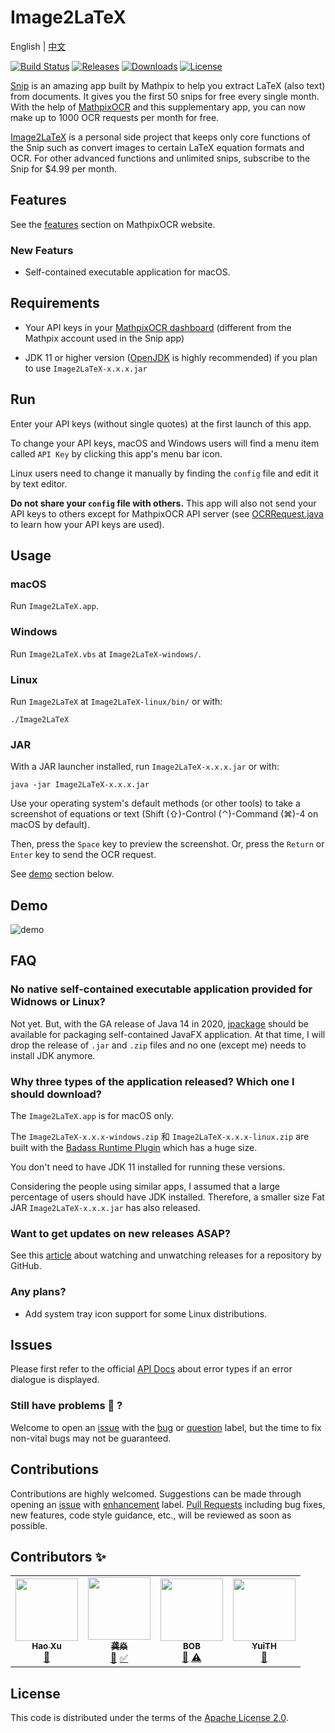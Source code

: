 # Image2LaTeX

English | [中文](https://github.com/blaisewang/img2latex-mathpix/blob/master/README-ZH.md#readme)

[![Build Status](https://travis-ci.com/blaisewang/img2latex-mathpix.svg?branch=master)](https://travis-ci.com/blaisewang/img2latex-mathpix)
[![Releases](https://img.shields.io/github/v/release/blaisewang/img2latex-mathpix?include_prereleases)](https://github.com/blaisewang/img2latex-mathpix/releases)
[![Downloads](https://img.shields.io/github/downloads/blaisewang/img2latex-mathpix/total?color=orange)](https://github.com/blaisewang/img2latex-mathpix/releases)
[![License](https://img.shields.io/github/license/blaisewang/img2latex-mathpix)](https://github.com/blaisewang/img2latex-mathpix/blob/master/LICENSE)

[Snip](https://mathpix.com/) is an amazing app built by Mathpix to help you extract LaTeX (also text) from documents.
It gives you the first 50 snips for free every single month.
With the help of [MathpixOCR](https://mathpix.com/ocr/) and this supplementary app, you can now make up to 1000 OCR requests per month for free.

[Image2LaTeX](https://github.com/blaisewang/img2latex-mathpix/) is a personal side project that keeps only core functions of the Snip such as convert images to certain LaTeX equation formats and OCR.
For other advanced functions and unlimited snips, subscribe to the Snip for $4.99 per month.

## Features

See the [features](https://mathpix.com/ocr#features) section on MathpixOCR website.

### New Featurs

- Self-contained executable application for macOS.

## Requirements

- Your API keys in your [MathpixOCR dashboard](https://dashboard.mathpix.com/) (different from the Mathpix account used in the Snip app)

- JDK 11 or higher version ([OpenJDK](https://openjdk.java.net/) is highly recommended) if you plan to use `Image2LaTeX-x.x.x.jar`

## Run

Enter your API keys (without single quotes) at the first launch of this app.

To change your API keys, macOS and Windows users will find a menu item called `API Key` by clicking this app's menu bar icon.

Linux users need to change it manually by finding the `config` file and edit it by text editor.

**Do not share your `config` file with others.**
This app will also not send your API keys to others except for MathpixOCR API server (see [OCRRequest.java](https://github.com/blaisewang/img2latex-mathpix/blob/master/src/main/java/OCRRequest.java) to learn how your API keys are used).

## Usage

### macOS

Run `Image2LaTeX.app`.

### Windows

Run `Image2LaTeX.vbs` at `Image2LaTeX-windows/`.

### Linux

Run `Image2LaTeX` at `Image2LaTeX-linux/bin/` or with:

```
./Image2LaTeX
```

### JAR

With a JAR launcher installed, run `Image2LaTeX-x.x.x.jar` or with:

```
java -jar Image2LaTeX-x.x.x.jar
```

Use your operating system's default methods (or other tools) to take a screenshot of equations or text (Shift (⇧)-Control (⌃)-Command (⌘)-4 on macOS by default).

Then, press the `Space` key to preview the screenshot.
Or, press the `Return` or `Enter` key to send the OCR request.

See [demo](#Demo) section below.

## Demo

![demo](demo/demo.gif)

## FAQ

### No native self-contained executable application provided for Widnows or Linux?

Not yet. But, with the GA release of Java 14 in 2020, [jpackage](https://jdk.java.net/jpackage/) should be available for packaging self-contained JavaFX application.
At that time, I will drop the release of `.jar` and `.zip` files and no one (except me) needs to install JDK anymore.

### Why three types of the application released? Which one I should download?

The `Image2LaTeX.app` is for macOS only.

The `Image2LaTeX-x.x.x-windows.zip` 和 `Image2LaTeX-x.x.x-linux.zip` are built with the [Badass Runtime Plugin](https://badass-runtime-plugin.beryx.org/releases/latest/) which has a huge size.

You don't need to have JDK 11 installed for running these versions.

Considering the people using similar apps, I assumed that a large percentage of users should have JDK installed.
Therefore, a smaller size Fat JAR `Image2LaTeX-x.x.x.jar` has also released.

### Want to get updates on new releases ASAP?

See this [article](https://help.github.com/en/github/receiving-notifications-about-activity-on-github/watching-and-unwatching-releases-for-a-repository) about watching and unwatching releases for a repository by GitHub.

### Any plans?

- Add system tray icon support for some Linux distributions.

## Issues

Please first refer to the official [API Docs](https://docs.mathpix.com/#error-id-types) about error types if an error dialogue is displayed.

### Still have problems :thinking: ?

Welcome to open an [issue](https://github.com/blaisewang/img2latex-mathpix/issues) with the [bug](https://github.com/blaisewang/img2latex-mathpix/labels/bug) or [question](https://github.com/blaisewang/img2latex-mathpix/labels/question) label, but the time to fix non-vital bugs may not be guaranteed.

## Contributions

Contributions are highly welcomed.
Suggestions can be made through opening an [issue](https://github.com/blaisewang/img2latex-mathpix/issues) with [enhancement](https://github.com/blaisewang/img2latex-mathpix/labels/enhancement) label.
[Pull Requests](https://github.com/blaisewang/img2latex-mathpix/pulls) including bug fixes, new features, code style guidance, etc., will be reviewed as soon as possible.

## Contributors ✨

<!-- ALL-CONTRIBUTORS-LIST:START - Do not remove or modify this section -->
<!-- prettier-ignore-start -->
<!-- markdownlint-disable -->
<table>
  <tr>
    <td align="center"><a href="https://nyxflower.github.io/"><img src="https://avatars1.githubusercontent.com/u/38955723?v=4" width="100px;" alt=""/><br /><sub><b>Hao Xu</b></sub></a><br /><a href="#ideas-NYXFLOWER" title="Ideas, Planning, & Feedback">🤔</a></td>
    <td align="center"><a href="http://blog.gongyan.me"><img src="https://avatars0.githubusercontent.com/u/14838533?v=4" width="100px;" alt=""/><br /><sub><b>龚焱</b></sub></a><br /><a href="#ideas-gongyan200" title="Ideas, Planning, & Feedback">🤔</a> <a href="#tutorial-gongyan200" title="Tutorials">✅</a></td>
    <td align="center"><a href="https://github.com/wtbsw"><img src="https://avatars1.githubusercontent.com/u/14332504?v=4" width="100px;" alt=""/><br /><sub><b>BOB</b></sub></a><br /><a href="https://github.com/blaisewang/img2latex-mathpix/issues?q=author%3Awtbsw" title="Bug reports">🐛</a> <a href="https://github.com/blaisewang/img2latex-mathpix/commits?author=wtbsw" title="Tests">⚠️</a></td>
    <td align="center"><a href="https://github.com/YuiTH"><img src="https://avatars1.githubusercontent.com/u/22416062?v=4" width="100px;" alt=""/><br /><sub><b>YuiTH</b></sub></a><br /><a href="https://github.com/blaisewang/img2latex-mathpix/issues?q=author%3AYuiTH" title="Bug reports">🐛</a></td>
  </tr>
</table>

<!-- markdownlint-enable -->
<!-- prettier-ignore-end -->
<!-- ALL-CONTRIBUTORS-LIST:END -->

## License

This code is distributed under the terms of the [Apache License 2.0](https://github.com/blaisewang/img2latex-mathpix/blob/master/LICENSE).
